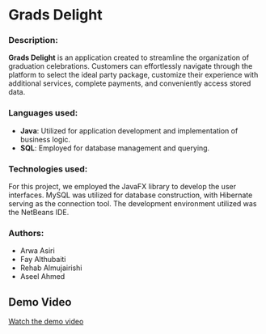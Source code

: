 # Grads Delight

### Description: 
**Grads Delight** is an application created to streamline the organization of graduation celebrations. Customers can effortlessly navigate through the platform to select the ideal party package, customize their experience with additional services, complete payments, and conveniently access stored data.


### Languages used: 
+ **Java**: Utilized for application development and implementation of business logic.
+ **SQL**: Employed for database management and querying.

### Technologies used:
For this project, we employed the JavaFX library to develop the user interfaces. MySQL was utilized for database construction, with Hibernate serving as the connection tool. The development environment utilized was the NetBeans IDE.

### Authors:
+ Arwa Asiri
+ Fay Althubaiti
+ Rehab Almujairishi
+ Aseel Ahmed

## Demo Video
[Watch the demo video](https://github.com/ArwaAsiri/grad-celebrations-planner-/blob/main/GradsDelight%20Demo%20(1).mp4)
